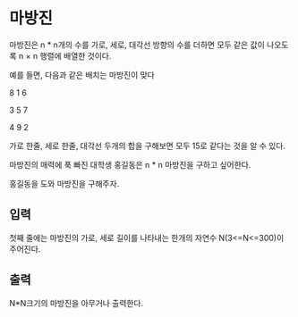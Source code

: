 <h1>마방진</h1>
<p> 
마방진은 n * n개의 수를 가로, 세로, 대각선 방향의 수를 더하면 모두 같은 값이 나오도록 n × n 행렬에 배열한 것이다.

예를 들면, 다음과 같은 배치는 마방진이 맞다

8 1 6

3 5 7

4 9 2

가로 한줄, 세로 한줄, 대각선 두개의 합을 구해보면 모두 15로 같다는 것을 알 수 있다.

마방진의 매력에 푹 빠진 대학생 홍길동은 n \* n 마방진을 구하고 싶어한다.

홍길동을 도와 마방진을 구해주자.

</p>
<h2>입력</h2>
<p> 첫째 줄에는 마방진의 가로, 세로 길이를 나타내는 한개의 자연수 N(3<=N<=300)이 주어진다.</p>
<h2>출력</h2>
<p>N*N크기의 마방진을 아무거나 출력한다.</p>
